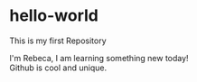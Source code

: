 # hello-world
This is my first Repository


I'm Rebeca, I am learning something new today!  
Github is cool and unique.
